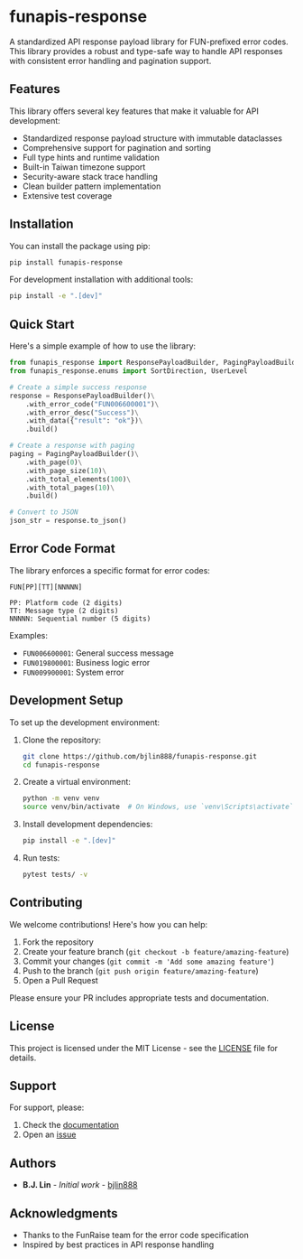 # funapis-response

A standardized API response payload library for FUN-prefixed error codes. This library provides a robust and type-safe way to handle API responses with consistent error handling and pagination support.

## Features

This library offers several key features that make it valuable for API development:

- Standardized response payload structure with immutable dataclasses
- Comprehensive support for pagination and sorting
- Full type hints and runtime validation
- Built-in Taiwan timezone support
- Security-aware stack trace handling
- Clean builder pattern implementation
- Extensive test coverage

## Installation

You can install the package using pip:

```bash
pip install funapis-response
```

For development installation with additional tools:

```bash
pip install -e ".[dev]"
```

## Quick Start

Here's a simple example of how to use the library:

```python
from funapis_response import ResponsePayloadBuilder, PagingPayloadBuilder
from funapis_response.enums import SortDirection, UserLevel

# Create a simple success response
response = ResponsePayloadBuilder()\
    .with_error_code("FUN006600001")\
    .with_error_desc("Success")\
    .with_data({"result": "ok"})\
    .build()

# Create a response with paging
paging = PagingPayloadBuilder()\
    .with_page(0)\
    .with_page_size(10)\
    .with_total_elements(100)\
    .with_total_pages(10)\
    .build()

# Convert to JSON
json_str = response.to_json()
```

## Error Code Format

The library enforces a specific format for error codes:

```
FUN[PP][TT][NNNNN]

PP: Platform code (2 digits)
TT: Message type (2 digits)
NNNNN: Sequential number (5 digits)
```

Examples:
- `FUN006600001`: General success message
- `FUN019800001`: Business logic error
- `FUN009900001`: System error

## Development Setup

To set up the development environment:

1. Clone the repository:
   ```bash
   git clone https://github.com/bjlin888/funapis-response.git
   cd funapis-response
   ```

2. Create a virtual environment:
   ```bash
   python -m venv venv
   source venv/bin/activate  # On Windows, use `venv\Scripts\activate`
   ```

3. Install development dependencies:
   ```bash
   pip install -e ".[dev]"
   ```

4. Run tests:
   ```bash
   pytest tests/ -v
   ```

## Contributing

We welcome contributions! Here's how you can help:

1. Fork the repository
2. Create your feature branch (`git checkout -b feature/amazing-feature`)
3. Commit your changes (`git commit -m 'Add some amazing feature'`)
4. Push to the branch (`git push origin feature/amazing-feature`)
5. Open a Pull Request

Please ensure your PR includes appropriate tests and documentation.

## License

This project is licensed under the MIT License - see the [LICENSE](LICENSE) file for details.

## Support

For support, please:
1. Check the [documentation](https://github.com/bjlin888/funapis-response#readme)
2. Open an [issue](https://github.com/bjlin888/funapis-response/issues)

## Authors

- **B.J. Lin** - *Initial work* - [bjlin888](https://github.com/bjlin888)

## Acknowledgments

- Thanks to the FunRaise team for the error code specification
- Inspired by best practices in API response handling
